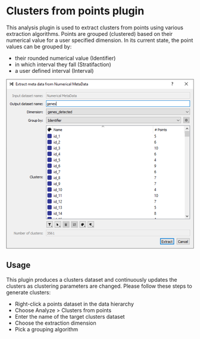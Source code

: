 # Clusters from points plugin
This analysis plugin is used to extract clusters from points using various extraction algorithms. Points are grouped (clustered) based on their numerical value for a user specified dimension. In its current state, the point values can be grouped by:
  - their rounded numerical value (Identifier)
  - in which interval they fall (Stratifaction)
  - a user defined interval (Interval)

![Screenshot of the clusters from points plugin user interface](res/images/screenshot.png)

## Usage
This plugin produces a clusters dataset and continuously updates the clusters as clustering parameters are changed. Please follow these steps to generate clusters:
- Right-click a points dataset in the data hierarchy
- Choose Analyze > Clusters from points
- Enter the name of the target clusters dataset
- Choose the extraction dimension
- Pick a grouping algorithm

